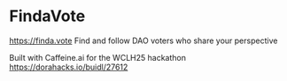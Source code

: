 # FindaVote
https://finda.vote
Find and follow DAO voters who share your perspective 

Built with Caffeine.ai for the WCLH25 hackathon
https://dorahacks.io/buidl/27612
